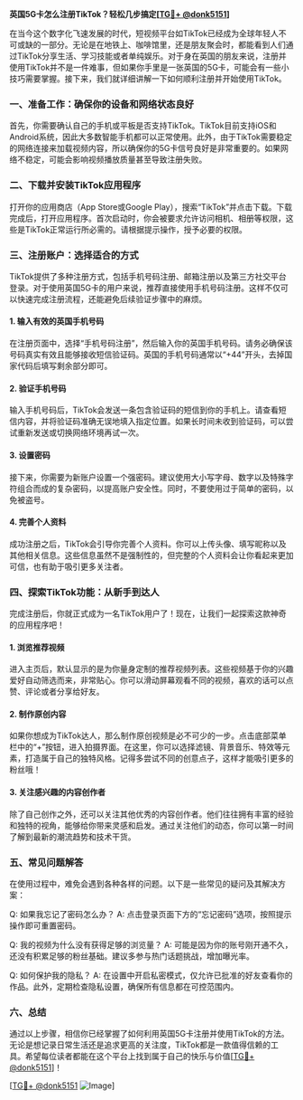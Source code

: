 **英国5G卡怎么注册TikTok？轻松几步搞定[[TG💪+ @donk5151](https://t.me/s/donk5151)]**

在当今这个数字化飞速发展的时代，短视频平台如TikTok已经成为全球年轻人不可或缺的一部分。无论是在地铁上、咖啡馆里，还是朋友聚会时，都能看到人们通过TikTok分享生活、学习技能或者单纯娱乐。对于身在英国的朋友来说，注册并使用TikTok并不是一件难事，但如果你手里是一张英国的5G卡，可能会有一些小技巧需要掌握。接下来，我们就详细讲解一下如何顺利注册并开始使用TikTok。

### 一、准备工作：确保你的设备和网络状态良好

首先，你需要确认自己的手机或平板是否支持TikTok。TikTok目前支持iOS和Android系统，因此大多数智能手机都可以正常使用。此外，由于TikTok需要稳定的网络连接来加载视频内容，所以确保你的5G卡信号良好是非常重要的。如果网络不稳定，可能会影响视频播放质量甚至导致注册失败。

### 二、下载并安装TikTok应用程序

打开你的应用商店（App Store或Google Play），搜索“TikTok”并点击下载。下载完成后，打开应用程序。首次启动时，你会被要求允许访问相机、相册等权限，这些是TikTok正常运行所必需的。请根据提示操作，授予必要的权限。

### 三、注册账户：选择适合的方式

TikTok提供了多种注册方式，包括手机号码注册、邮箱注册以及第三方社交平台登录。对于使用英国5G卡的用户来说，推荐直接使用手机号码注册。这样不仅可以快速完成注册流程，还能避免后续验证步骤中的麻烦。

#### 1. 输入有效的英国手机号码

在注册页面中，选择“手机号码注册”，然后输入你的英国手机号码。请务必确保该号码真实有效且能够接收短信验证码。英国的手机号码通常以“+44”开头，去掉国家代码后填写剩余部分即可。

#### 2. 验证手机号码

输入手机号码后，TikTok会发送一条包含验证码的短信到你的手机上。请查看短信内容，并将验证码准确无误地填入指定位置。如果长时间未收到验证码，可以尝试重新发送或切换网络环境再试一次。

#### 3. 设置密码

接下来，你需要为新账户设置一个强密码。建议使用大小写字母、数字以及特殊字符组合而成的复杂密码，以提高账户安全性。同时，不要使用过于简单的密码，以免被盗号。

#### 4. 完善个人资料

成功注册之后，TikTok会引导你完善个人资料。你可以上传头像、填写昵称以及其他相关信息。这些信息虽然不是强制性的，但完整的个人资料会让你看起来更加可信，也有助于吸引更多关注者。

### 四、探索TikTok功能：从新手到达人

完成注册后，你就正式成为一名TikTok用户了！现在，让我们一起探索这款神奇的应用程序吧！

#### 1. 浏览推荐视频

进入主页后，默认显示的是为你量身定制的推荐视频列表。这些视频基于你的兴趣爱好自动筛选而来，非常贴心。你可以滑动屏幕观看不同的视频，喜欢的话可以点赞、评论或者分享给好友。

#### 2. 制作原创内容

如果你想成为TikTok达人，那么制作原创视频是必不可少的一步。点击底部菜单栏中的“+”按钮，进入拍摄界面。在这里，你可以选择滤镜、背景音乐、特效等元素，打造属于自己的独特风格。记得多尝试不同的创意点子，这样才能吸引更多的粉丝哦！

#### 3. 关注感兴趣的内容创作者

除了自己创作之外，还可以关注其他优秀的内容创作者。他们往往拥有丰富的经验和独特的视角，能够给你带来灵感和启发。通过关注他们的动态，你可以第一时间了解到最新的潮流趋势和技术干货。

### 五、常见问题解答

在使用过程中，难免会遇到各种各样的问题。以下是一些常见的疑问及其解决方案：

Q: 如果我忘记了密码怎么办？
A: 点击登录页面下方的“忘记密码”选项，按照提示操作即可重置密码。

Q: 我的视频为什么没有获得足够的浏览量？
A: 可能是因为你的账号刚开通不久，还没有积累足够的粉丝基础。建议多参与热门话题挑战，增加曝光率。

Q: 如何保护我的隐私？
A: 在设置中开启私密模式，仅允许已批准的好友查看你的作品。此外，定期检查隐私设置，确保所有信息都在可控范围内。

### 六、总结

通过以上步骤，相信你已经掌握了如何利用英国5G卡注册并使用TikTok的方法。无论是想记录日常生活还是追求更高的关注度，TikTok都是一款值得信赖的工具。希望每位读者都能在这个平台上找到属于自己的快乐与价值[[TG💪+ @donk5151](https://t.me/s/donk5151)]！

[[TG💪+ @donk5151](https://t.me/s/donk5151) ![Image](https://i.postimg.cc/rwNCRYN7/Snipaste-2025-04-30-17-27-05.png)]